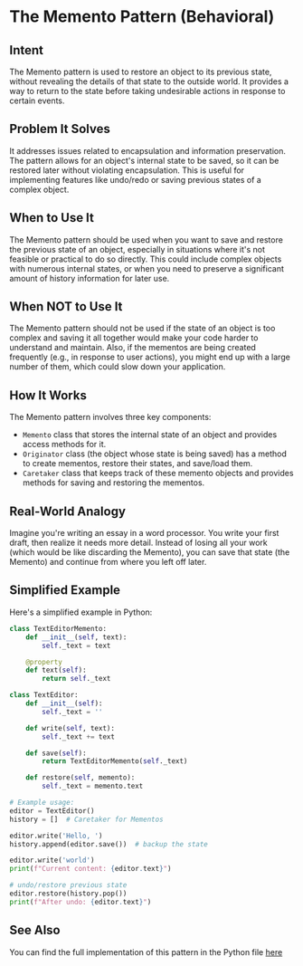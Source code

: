 # The Memento Pattern (Behavioral)

## Intent

The Memento pattern is used to restore an object to its previous state, without revealing the details of that state to the outside world. It provides a way to return to the state before taking undesirable actions in response to certain events.

## Problem It Solves

It addresses issues related to encapsulation and information preservation. The pattern allows for an object's internal state to be saved, so it can be restored later without violating encapsulation. This is useful for implementing features like undo/redo or saving previous states of a complex object.

## When to Use It

The Memento pattern should be used when you want to save and restore the previous state of an object, especially in situations where it's not feasible or practical to do so directly. This could include complex objects with numerous internal states, or when you need to preserve a significant amount of history information for later use.

## When NOT to Use It

The Memento pattern should not be used if the state of an object is too complex and saving it all together would make your code harder to understand and maintain. Also, if the mementos are being created frequently (e.g., in response to user actions), you might end up with a large number of them, which could slow down your application.

## How It Works

The Memento pattern involves three key components:

- `Memento` class that stores the internal state of an object and provides access methods for it.
- `Originator` class (the object whose state is being saved) has a method to create mementos, restore their states, and save/load them.
- `Caretaker` class that keeps track of these memento objects and provides methods for saving and restoring the mementos.

## Real-World Analogy

Imagine you're writing an essay in a word processor. You write your first draft, then realize it needs more detail. Instead of losing all your work (which would be like discarding the Memento), you can save that state (the Memento) and continue from where you left off later.

## Simplified Example

Here's a simplified example in Python:

```python
class TextEditorMemento:
    def __init__(self, text):
        self._text = text

    @property
    def text(self):
        return self._text

class TextEditor:
    def __init__(self):
        self._text = ''

    def write(self, text):
        self._text += text

    def save(self):
        return TextEditorMemento(self._text)

    def restore(self, memento):
        self._text = memento.text

# Example usage:
editor = TextEditor()
history = []  # Caretaker for Mementos

editor.write('Hello, ')
history.append(editor.save())  # backup the state

editor.write('world')
print(f"Current content: {editor.text}")

# undo/restore previous state
editor.restore(history.pop())  
print(f"After undo: {editor.text}")
```

## See Also

You can find the full implementation of this pattern in the Python file [here](https://github.com/taggedzi/python-design-pattern-rag/blob/main/patterns/behavioral/memento.py)